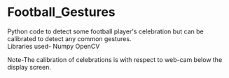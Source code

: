 # Football_Gestures
Python code to detect some football player's celebration but can be calibrated to detect any common gestures. <br>
Libraries used-
Numpy
OpenCV

Note-The calibration of celebrations is with respect to web-cam below the display screen.
